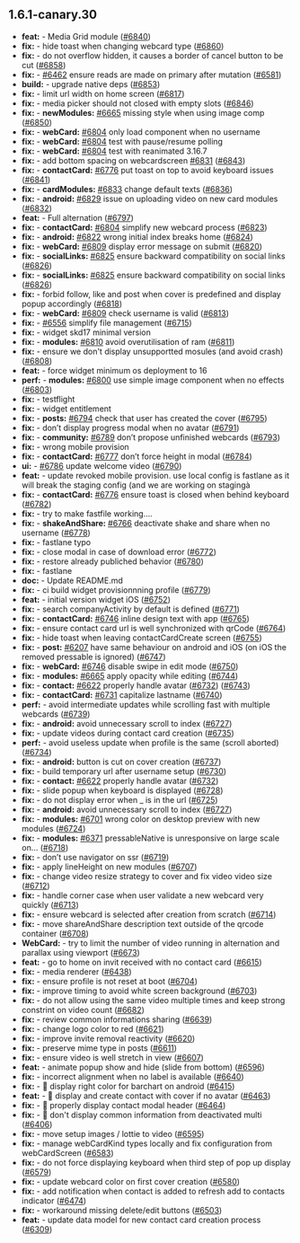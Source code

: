 ## 1.6.1-canary.30

* **feat:**  - Media Grid module ([#6840](https://github.com/AzzappApp/azzapp/pull/6840))
* **fix:**  - hide toast when changing webcard type ([#6860](https://github.com/AzzappApp/azzapp/pull/6860))
* **fix:**  - do not overflow hidden, it causes a border of cancel button to be cut ([#6858](https://github.com/AzzappApp/azzapp/pull/6858))
* **fix:**  - [#6462](https://github.com/AzzappApp/azzapp/pull/6462) ensure reads are made on primary after mutation ([#6581](https://github.com/AzzappApp/azzapp/pull/6581))
* **build:**  - upgrade native deps ([#6853](https://github.com/AzzappApp/azzapp/pull/6853))
* **fix:**  - limit url width on home screen ([#6817](https://github.com/AzzappApp/azzapp/pull/6817))
* **fix:**  - media picker should not closed with empty slots ([#6846](https://github.com/AzzappApp/azzapp/pull/6846))
* **fix:**  - **newModules:** [#6665](https://github.com/AzzappApp/azzapp/pull/6665) missing style when using image comp ([#6850](https://github.com/AzzappApp/azzapp/pull/6850))
* **fix:**  - **webCard:** [#6804](https://github.com/AzzappApp/azzapp/pull/6804) only load component when no username
* **fix:**  - **webCard:** [#6804](https://github.com/AzzappApp/azzapp/pull/6804) test with pause/resume polling
* **fix:**  - **webCard:** [#6804](https://github.com/AzzappApp/azzapp/pull/6804) test with reanimated 3.16.7
* **fix:**  - add bottom spacing on webcardscreen [#6831](https://github.com/AzzappApp/azzapp/pull/6831) ([#6843](https://github.com/AzzappApp/azzapp/pull/6843))
* **fix:**  - **contactCard:** [#6776](https://github.com/AzzappApp/azzapp/pull/6776) put toast on top to avoid keyboard issues ([#6841](https://github.com/AzzappApp/azzapp/pull/6841))
* **fix:**  - **cardModules:** [#6833](https://github.com/AzzappApp/azzapp/pull/6833) change default texts ([#6836](https://github.com/AzzappApp/azzapp/pull/6836))
* **fix:**  - **android:** [#6829](https://github.com/AzzappApp/azzapp/pull/6829) issue on uploading video on new card modules ([#6832](https://github.com/AzzappApp/azzapp/pull/6832))
* **feat:**  - Full alternation ([#6797](https://github.com/AzzappApp/azzapp/pull/6797))
* **fix:**  - **contactCard:** [#6804](https://github.com/AzzappApp/azzapp/pull/6804) simplify new webcard process ([#6823](https://github.com/AzzappApp/azzapp/pull/6823))
* **fix:**  - **android:** [#6822](https://github.com/AzzappApp/azzapp/pull/6822) wrong initial index breaks home ([#6824](https://github.com/AzzappApp/azzapp/pull/6824))
* **fix:**  - **webCard:**  [#6809](https://github.com/AzzappApp/azzapp/pull/6809) display error message on submit ([#6820](https://github.com/AzzappApp/azzapp/pull/6820))
* **fix:**  - **socialLinks:** [#6825](https://github.com/AzzappApp/azzapp/pull/6825) ensure backward compatibility on social links ([#6826](https://github.com/AzzappApp/azzapp/pull/6826))
* **fix:**  - **socialLinks:** [#6825](https://github.com/AzzappApp/azzapp/pull/6825) ensure backward compatibility on social links ([#6826](https://github.com/AzzappApp/azzapp/pull/6826))
* **fix:**  - forbid follow, like and post when cover is predefined and display popup accordingly ([#6818](https://github.com/AzzappApp/azzapp/pull/6818))
* **fix:**  - **webCard:** [#6809](https://github.com/AzzappApp/azzapp/pull/6809) check username is valid ([#6813](https://github.com/AzzappApp/azzapp/pull/6813))
* **fix:**  - [#6556](https://github.com/AzzappApp/azzapp/pull/6556) simplify file management ([#6715](https://github.com/AzzappApp/azzapp/pull/6715))
* **fix:**  - widget skd17 minimal version
* **fix:**  - **modules:** [#6810](https://github.com/AzzappApp/azzapp/pull/6810) avoid overutilisation of ram ([#6811](https://github.com/AzzappApp/azzapp/pull/6811))
* **fix:**  - ensure we don't display unsupportted mosules (and avoid crash) ([#6808](https://github.com/AzzappApp/azzapp/pull/6808))
* **feat:**  - force widget minimum os deployment to 16
* **perf:**  - **modules:** [#6800](https://github.com/AzzappApp/azzapp/pull/6800) use simple image component when no effects ([#6803](https://github.com/AzzappApp/azzapp/pull/6803))
* **fix:**  - testflight
* **fix:**  - widget entitlement
* **fix:**  - **posts:** [#6794](https://github.com/AzzappApp/azzapp/pull/6794) check that user has created the cover ([#6795](https://github.com/AzzappApp/azzapp/pull/6795))
* **fix:**  - don’t display progress modal when no avatar ([#6791](https://github.com/AzzappApp/azzapp/pull/6791))
* **fix:**  - **community:** [#6789](https://github.com/AzzappApp/azzapp/pull/6789) don’t propose unfinished webcards ([#6793](https://github.com/AzzappApp/azzapp/pull/6793))
* **fix:**  - wrong mobile provision
* **fix:**  - **contactCard:** [#6777](https://github.com/AzzappApp/azzapp/pull/6777) don’t force height in modal ([#6784](https://github.com/AzzappApp/azzapp/pull/6784))
* **ui:**  - [#6786](https://github.com/AzzappApp/azzapp/pull/6786) update welcome video ([#6790](https://github.com/AzzappApp/azzapp/pull/6790))
* **feat:**  - update revoked mobile provision. use local config is fastlane as it will break the staging config (and we are working on stagingà
* **fix:**  - **contactCard:** [#6776](https://github.com/AzzappApp/azzapp/pull/6776) ensure toast is closed when behind keyboard ([#6782](https://github.com/AzzappApp/azzapp/pull/6782))
* **fix:**  - try to make fastfile working....
* **fix:**  - **shakeAndShare:** [#6766](https://github.com/AzzappApp/azzapp/pull/6766) deactivate shake and share when no username ([#6778](https://github.com/AzzappApp/azzapp/pull/6778))
* **fix:**  - fastlane typo
* **fix:**  - close modal in case of download error ([#6772](https://github.com/AzzappApp/azzapp/pull/6772))
* **fix:**  - restore already publiched behavior ([#6780](https://github.com/AzzappApp/azzapp/pull/6780))
* **fix:**  - fastlane
* **doc:**  - Update README.md
* **fix:**  - ci build widget provisionnning profile ([#6779](https://github.com/AzzappApp/azzapp/pull/6779))
* **feat:**  - initial version widget iOS ([#6752](https://github.com/AzzappApp/azzapp/pull/6752))
* **fix:**  - search companyActivity by default is defined ([#6771](https://github.com/AzzappApp/azzapp/pull/6771))
* **fix:**  - **contactCard:** [#6746](https://github.com/AzzappApp/azzapp/pull/6746) inline design text with app ([#6765](https://github.com/AzzappApp/azzapp/pull/6765))
* **fix:**  - ensure contact card url is well synchronized with qrCode ([#6764](https://github.com/AzzappApp/azzapp/pull/6764))
* **fix:**  - hide toast when leaving contactCardCreate screen ([#6755](https://github.com/AzzappApp/azzapp/pull/6755))
* **fix:**  - **post:** [#6207](https://github.com/AzzappApp/azzapp/pull/6207) have same behaviour on android and iOS (on iOS the removed pressable is ignored) ([#6747](https://github.com/AzzappApp/azzapp/pull/6747))
* **fix:**  - **webCard:** [#6746](https://github.com/AzzappApp/azzapp/pull/6746) disable swipe in edit mode ([#6750](https://github.com/AzzappApp/azzapp/pull/6750))
* **fix:**  - **modules:** [#6665](https://github.com/AzzappApp/azzapp/pull/6665) apply opacity while editing ([#6744](https://github.com/AzzappApp/azzapp/pull/6744))
* **fix:**  - **contact:** [#6622](https://github.com/AzzappApp/azzapp/pull/6622) properly handle avatar ([#6732](https://github.com/AzzappApp/azzapp/pull/6732)) ([#6743](https://github.com/AzzappApp/azzapp/pull/6743))
* **fix:**  - **contactCard:** [#6731](https://github.com/AzzappApp/azzapp/pull/6731) capitalize lastname ([#6740](https://github.com/AzzappApp/azzapp/pull/6740))
* **perf:**  - avoid intermediate updates while scrolling fast with multiple webcards ([#6739](https://github.com/AzzappApp/azzapp/pull/6739))
* **fix:**  - **android:** avoid unnecessary scroll to index ([#6727](https://github.com/AzzappApp/azzapp/pull/6727))
* **fix:**  - update videos during contact card creation ([#6735](https://github.com/AzzappApp/azzapp/pull/6735))
* **perf:**  - avoid useless update when profile is the same (scroll aborted) ([#6734](https://github.com/AzzappApp/azzapp/pull/6734))
* **fix:**  - **android:** button is cut on cover creation ([#6737](https://github.com/AzzappApp/azzapp/pull/6737))
* **fix:**  - build temporary url after username setup ([#6730](https://github.com/AzzappApp/azzapp/pull/6730))
* **fix:**  - **contact:** [#6622](https://github.com/AzzappApp/azzapp/pull/6622) properly handle avatar ([#6732](https://github.com/AzzappApp/azzapp/pull/6732))
* **fix:**  - slide popup when keyboard is displayed ([#6728](https://github.com/AzzappApp/azzapp/pull/6728))
* **fix:**  - do not display error when _ is in the url ([#6725](https://github.com/AzzappApp/azzapp/pull/6725))
* **fix:**  - **android:** avoid unnecessary scroll to index ([#6727](https://github.com/AzzappApp/azzapp/pull/6727))
* **fix:**  - **modules:** [#6701](https://github.com/AzzappApp/azzapp/pull/6701) wrong color on desktop preview with new modules ([#6724](https://github.com/AzzappApp/azzapp/pull/6724))
* **fix:**  - **modules:** [#6371](https://github.com/AzzappApp/azzapp/pull/6371) pressableNative is unresponsive on large scale on… ([#6718](https://github.com/AzzappApp/azzapp/pull/6718))
* **fix:**  - don’t use navigator on ssr ([#6719](https://github.com/AzzappApp/azzapp/pull/6719))
* **fix:**  - apply lineHeight on new modules ([#6707](https://github.com/AzzappApp/azzapp/pull/6707))
* **fix:**  - change video resize strategy to cover and fix video video size ([#6712](https://github.com/AzzappApp/azzapp/pull/6712))
* **fix:**  - handle corner case when user validate a new webcard very quickly ([#6713](https://github.com/AzzappApp/azzapp/pull/6713))
* **fix:**  - ensure webcard is selected after creation from scratch ([#6714](https://github.com/AzzappApp/azzapp/pull/6714))
* **fix:**  - move shareAndShare description text outside of the qrcode container ([#6708](https://github.com/AzzappApp/azzapp/pull/6708))
* **WebCard:**  - try to limit the number of video running in alternation and parallax using viewport ([#6673](https://github.com/AzzappApp/azzapp/pull/6673))
* **feat:**  - go to home on invit received with no contact card ([#6615](https://github.com/AzzappApp/azzapp/pull/6615))
* **fix:**  - media renderer ([#6438](https://github.com/AzzappApp/azzapp/pull/6438))
* **fix:**  - ensure profile is not reset at boot ([#6704](https://github.com/AzzappApp/azzapp/pull/6704))
* **fix:**  - improve timing to avoid white screen background ([#6703](https://github.com/AzzappApp/azzapp/pull/6703))
* **fix:**  - do not allow using the same video multiple times and keep strong constrint on video count ([#6682](https://github.com/AzzappApp/azzapp/pull/6682))
* **fix:**  - review common informations sharing ([#6639](https://github.com/AzzappApp/azzapp/pull/6639))
* **fix:**  - change logo color to red ([#6621](https://github.com/AzzappApp/azzapp/pull/6621))
* **fix:**  - improve invite removal reactivity ([#6620](https://github.com/AzzappApp/azzapp/pull/6620))
* **fix:**  - preserve mime type in posts ([#6611](https://github.com/AzzappApp/azzapp/pull/6611))
* **fix:**  - ensure video is well stretch in view ([#6607](https://github.com/AzzappApp/azzapp/pull/6607))
* **feat:**  - animate popup show and hide (slide from bottom) ([#6596](https://github.com/AzzappApp/azzapp/pull/6596))
* **fix:**  - incorrect alignment when no label is available ([#6640](https://github.com/AzzappApp/azzapp/pull/6640))
* **fix:**  - 🐛 display right color for barchart on android ([#6415](https://github.com/AzzappApp/azzapp/pull/6415))
* **feat:**  - 🎸 display and create contact with cover if no avatar ([#6463](https://github.com/AzzappApp/azzapp/pull/6463))
* **fix:**  - 🐛 properly display contact modal header ([#6464](https://github.com/AzzappApp/azzapp/pull/6464))
* **fix:**  - 🐛 don't display common information from deactivated multi ([#6406](https://github.com/AzzappApp/azzapp/pull/6406))
* **fix:**  - move setup images / lottie to video ([#6595](https://github.com/AzzappApp/azzapp/pull/6595))
* **fix:**  - manage webCardKind types locally and fix configuration from webCardScreen ([#6583](https://github.com/AzzappApp/azzapp/pull/6583))
* **fix:**  - do not force displaying keyboard when third step of pop up display ([#6579](https://github.com/AzzappApp/azzapp/pull/6579))
* **fix:**  - update webcard color on first cover creation ([#6580](https://github.com/AzzappApp/azzapp/pull/6580))
* **fix:**  - add notification when contact is added to refresh add to contacts indicator ([#6474](https://github.com/AzzappApp/azzapp/pull/6474))
* **fix:**  - workaround missing delete/edit buttons ([#6503](https://github.com/AzzappApp/azzapp/pull/6503))
* **feat:**  - update data model for new contact card creation process ([#6309](https://github.com/AzzappApp/azzapp/pull/6309))